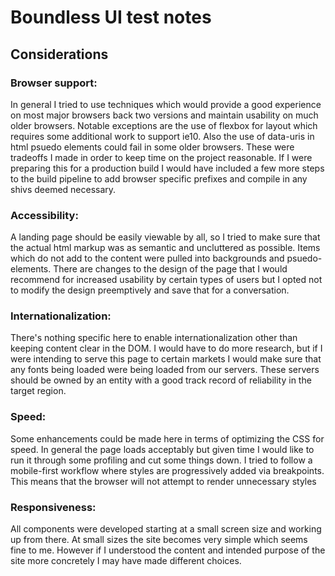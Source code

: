 # Boundless UI test notes

## Considerations
### Browser support:
In general I tried to use techniques which would provide a good experience on most major browsers back two versions and maintain usability on much older browsers.  Notable exceptions are the use of flexbox for layout which requires some additional work to support ie10.  Also the use of data-uris in html psuedo elements could fail in some older browsers.  These were tradeoffs I made in order to keep time on the project reasonable.  If I were preparing this for a production build I would have included a few more steps to the build pipeline to add browser specific prefixes and compile in any shivs deemed necessary.

### Accessibility:
A landing page should be easily viewable by all, so I tried to make sure that the actual html markup was as semantic and uncluttered as possible.  Items which do not add to the content were pulled into backgrounds and psuedo-elements.  There are changes to the design of the page that I would recommend for increased usability by certain types of users but I opted not to modify the design preemptively and save that for a conversation.

### Internationalization:
There's nothing specific here to enable internationalization other than keeping content clear in the DOM.  I would have to do more research, but if I were intending to serve this page to certain markets I would make sure that any fonts being loaded were being loaded from our servers.  These servers should be owned by an entity with a good track record of reliability in the target region.

### Speed:
Some enhancements could be made here in terms of optimizing the CSS for speed.  In general the page loads acceptably but given time I would like to run it through some profiling and cut some things down.  I tried to follow a mobile-first workflow where styles are progressively added via breakpoints.  This means that the browser will not attempt to render unnecessary styles

### Responsiveness:
All components were developed starting at a small screen size and working up from there.  At small sizes the site becomes very simple which seems fine to me.  However if I understood the content and intended purpose of the site more concretely I may have made different choices.